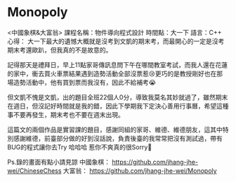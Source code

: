 # Monopoly

<中國象棋&大富翁>
課程名稱：物件導向程式設計
時間點：大一下
語言：C++
心得：
大一下最大的遺憾大概就是沒考到文凱的期末考，而最開心的一定是沒考期末考還歐趴，但我真的不是故意的。

記得那天是禮拜日，早上11點家哥傳訊息問下午在哪間教室考試，而我人還在花蓮的家中，衝去買火車票結果遇到造勢活動全部沒票惹😢更巧的是教授剛好也在那場造勢活動中，他有買到票而我沒有，因此不給補考😭

但文凱不愧是文凱，出的題目全班22個人0分，導致我莫名其妙就過了，雖然期末在週日，但沒記好時間就是我的錯，因此下學期我下定決心善用行事曆，希望這種事不要再發生，期末考也不要在週末出現。

這篇文的兩個作品是實習課的題目，感謝同組的家哥、維德、維德朋友，這其中特別感謝維德，前臺部分做的好到沒話說，負責後臺的我常常把沒有測試過，帶有BUG的程式讓你去Try 哈哈哈
惹你不爽真的很Sorry🤣

Ps.錄的畫面有點小請見諒
中國象棋：
https://github.com/jhang-jhe-wei/ChineseChess
大富翁：
https://github.com/jhang-jhe-wei/Monopoly
